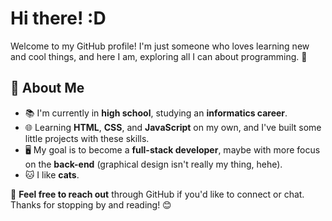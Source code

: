 # Hi there! :D 
Welcome to my GitHub profile! I'm just someone who loves learning new and cool things, and here I am, exploring all I can about programming. 🚀  

## 🌟 About Me  
- 📚 I'm currently in **high school**, studying an **informatics career**.  
- 🌐 Learning **HTML**, **CSS**, and **JavaScript** on my own, and I've built some little projects with these skills.  
- 🖥️ My goal is to become a **full-stack developer**, maybe with more focus on the **back-end** (graphical design isn't really my thing, hehe).  
- 🐱 I like **cats**.   

💬 **Feel free to reach out** through GitHub if you'd like to connect or chat.  
Thanks for stopping by and reading! 😊  
